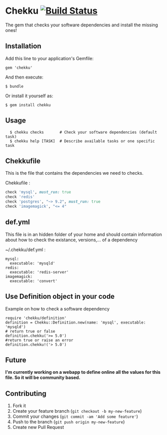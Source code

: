 # Chekku [![Build Status](https://secure.travis-ci.org/ys/chekku.png)](http://travis-ci.org/ys/chekku)
The gem that checks your software dependencies and install the missing ones!

## Installation

Add this line to your application's Gemfile:

    gem 'chekku'

And then execute:

    $ bundle

Or install it yourself as:

    $ gem install chekku

## Usage

```
  $ chekku checks       # Check your software dependencies (default task)
  $ chekku help [TASK]  # Describe available tasks or one specific task
```

## Chekkufile

This is the file that contains the dependencies we need to checks.

Chekkufile :

```ruby
check 'mysql', must_run: true
check 'redis'
check 'postgres', "~> 9.2", must_run: true
check 'imagemagick', "<= 4"
```

## def.yml

This file is in an hidden folder of your home and should contain information about how to check the existance, versions,... of a dependency

~/.chekku/def.yml :

```
mysql:
  executable: 'mysqld'
redis:
  executable: 'redis-server'
imagemagick:
  executable: 'convert'
```

## Use Definition object in your code

Example on how to check a software dependency

```
require 'chekku/definition'
definition = Chekku::Definition.new(name: 'mysql', executable: 'mysqld')
# return true or false
definition.chekku('>= 5.0')
#return true or raise an error
definition.chekku!('> 5.0')
```

## Future

**I'm currently working on a webapp to define online all the values for this file. So it will be community based.**


## Contributing

1. Fork it
2. Create your feature branch (`git checkout -b my-new-feature`)
3. Commit your changes (`git commit -am 'Add some feature'`)
4. Push to the branch (`git push origin my-new-feature`)
5. Create new Pull Request
